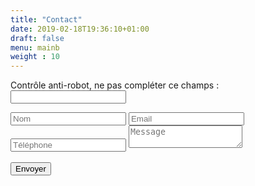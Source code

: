 ```yaml
---
title: "Contact"
date: 2019-02-18T19:36:10+01:00
draft: false
menu: mainb
weight : 10
---
```


<div class="contact_form_page">		
    <form name="contact" method="POST" data-netlify="true" data-netlify-recaptcha="true">
    	<p class="hidden">
   			<label>Contrôle anti-robot, ne pas compléter ce champs : <input name="bot-field" /></label>
  		</p>
	   	<input type="hidden" name="_method" value="POST">	        	
	   	<input type="text" name="name" id="c_name" placeholder="Nom" value="" class="col-xs-12 transition">
		<input type="text" name="email" id="c_email" placeholder="Email" value="" class="col-xs-12 transition">
		<input type="text" name="phone" id="c_phone" placeholder="Téléphone" value="" class="col-xs-12 transition">
		<textarea name="message" id="c_message" class="col-xs-12 transition" placeholder="Message"></textarea>
		<div data-netlify-recaptcha="true"></div><br />
		<button type="submit" id="c_send" class="btn btn-block btn-primary transition">Envoyer</button>
	</form>
</div>